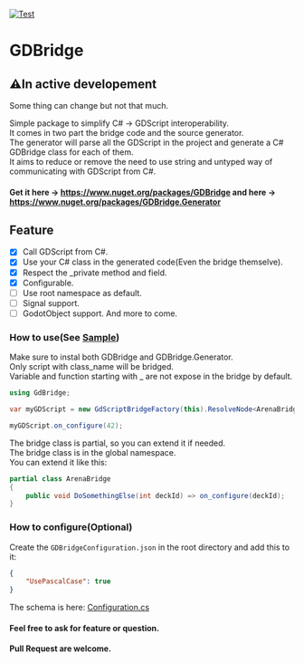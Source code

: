 [![Test](https://github.com/TheJemy191/GDBridge/actions/workflows/Test.yml/badge.svg)](https://github.com/TheJemy191/GDBridge/actions/workflows/Test.yml)
# GDBridge
## ⚠In active developement
Some thing can change but not that much.

Simple package to simplify C# -> GDScript interoperability.  
It comes in two part the bridge code and the source generator.  
The generator will parse all the GDScript in the project and generate a C# GDBridge class for each of them.  
It aims to reduce or remove the need to use string and untyped way of communicating with GDScript from C#.  

#### Get it here -> https://www.nuget.org/packages/GDBridge and here -> https://www.nuget.org/packages/GDBridge.Generator

## Feature
- [X] Call GDScript from C#.
- [X] Use your C# class in the generated code(Even the bridge themselve).
- [X] Respect the _private method and field.
- [X] Configurable.
- [ ] Use root namespace as default.
- [ ] Signal support.
- [ ] GodotObject support.
And more to come.

### How to use(See [Sample](https://github.com/TheJemy191/GDBridge/blob/main/GDBridge.Generator/GDBridge.Generator.Sample/Test.cs))

Make sure to instal both GDBridge and GDBridge.Generator.  
Only script with class_name will be bridged.  
Variable and function starting with _ are not expose in the bridge by default.

```csharp
using GdBridge;

var myGDScript = new GdScriptBridgeFactory(this).ResolveNode<ArenaBridge>(arena);

myGDScript.on_configure(42);
```

The bridge class is partial, so you can extend it if needed.  
The bridge class is in the global namespace.  
You can extend it like this:
```csharp
partial class ArenaBridge
{
    public void DoSomethingElse(int deckId) => on_configure(deckId);
}
```

### How to configure(Optional)
Create the `GDBridgeConfiguration.json` in the root directory and add this to it:
```json
{
    "UsePascalCase": true
}
```
The schema is here: [Configuration.cs](GDBridge.Generator/GDBridge.Generator/Configuration.cs)

#### Feel free to ask for feature or question.
#### Pull Request are welcome.
